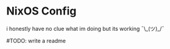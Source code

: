 # NixOS Config
i honestly have no clue what im doing but its working ¯\\\_(ツ)_/¯

#TODO: write a readme
